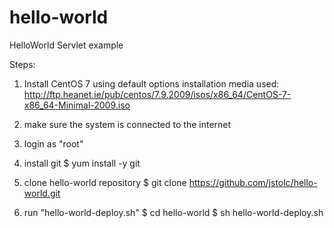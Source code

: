 # hello-world
HelloWorld Servlet example

Steps:
1. Install CentOS 7 using default options
   installation media used: http://ftp.heanet.ie/pub/centos/7.9.2009/isos/x86_64/CentOS-7-x86_64-Minimal-2009.iso

2. make sure the system is connected to the internet

3. login as "root" 

4. install git
   $ yum install -y git

5. clone hello-world repository
   $ git clone https://github.com/jstolc/hello-world.git

6. run "hello-world-deploy.sh"
   $ cd hello-world
   $ sh hello-world-deploy.sh
